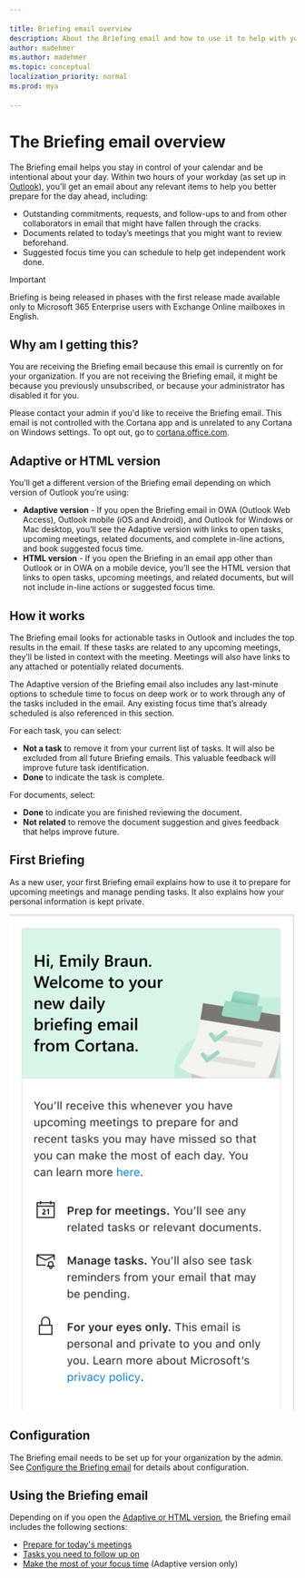 ```yaml
---

title: Briefing email overview
description: About the Briefing email and how to use it to help with your workday
author: madehmer
ms.author: madehmer
ms.topic: conceptual
localization_priority: normal 
ms.prod: mya

---
```


# The Briefing email overview

The Briefing email helps you stay in control of your calendar and be intentional about your day. Within two hours of your workday (as set up in [Outlook](https://outlook.office.com/calendar/options/calendar/view/appearance)), you'll get an email about any relevant items to help you better prepare for the day ahead, including:

* Outstanding commitments, requests, and follow-ups to and from other collaborators in email that might have fallen through the cracks.
* Documents related to today’s meetings that you might want to review beforehand.
* Suggested focus time you can schedule to help get independent work done.

> [!Important]
> Briefing is being released in phases with the first release made available only to Microsoft 365 Enterprise users with Exchange Online mailboxes in English.

## Why am I getting this?

You are receiving the Briefing email because this email is currently on for your organization. If you are not receiving the Briefing email, it might be because you previously unsubscribed, or because your administrator has disabled it for you.

Please contact your admin if you'd like to receive the Briefing email. This email is not controlled with the Cortana app and is unrelated to any Cortana on Windows settings. To opt out, go to [cortana.office.com](https://cortana.office.com).

## Adaptive or HTML version

You’ll get a different version of the Briefing email depending on which version of Outlook you’re using:

* **Adaptive version** - If you open the Briefing email in OWA (Outlook Web Access), Outlook mobile (iOS and Android), and Outlook for Windows or Mac desktop, you’ll see the Adaptive version with links to open tasks, upcoming meetings, related documents, and complete in-line actions, and book suggested focus time.
* **HTML version** - If you open the Briefing in an email app other than Outlook or in OWA on a mobile device, you’ll see the HTML version that links to open tasks, upcoming meetings, and related documents, but will not include in-line actions or suggested focus time.

## How it works

The Briefing email looks for actionable tasks in Outlook and includes the top results in the email. If these tasks are related to any upcoming meetings, they’ll be listed in context with the meeting. Meetings will also have links to any attached or potentially related documents.

The Adaptive version of the Briefing email also includes any last-minute options to schedule time to focus on deep work or to work through any of the tasks included in the email. Any existing focus time that’s already scheduled is also referenced in this section.

For each task, you can select:

* **Not a task** to remove it from your current list of tasks. It will also be excluded from all future  Briefing emails. This valuable feedback will improve future task identification.
* **Done** to indicate the task is complete.

For documents, select:

* **Done** to indicate you are finished reviewing the document.
* **Not related** to remove the document suggestion and gives feedback that helps improve future.

## First Briefing

As a new user, your first Briefing email explains how to use it to prepare for upcoming meetings and manage pending tasks. It also explains how your personal information is kept private.
  
   ![First Briefing email](./images/first-briefing.png)

## Configuration

The Briefing email needs to be set up for your organization by the admin. See [Configure the Briefing email](be-admin.md) for details about configuration.

## Using the Briefing email

Depending on if you open the [Adaptive or HTML version](#adaptive-or-html-version), the Briefing email includes the following sections:

* [Prepare for today's meetings](be-meetings.md)
* [Tasks you need to follow up on](be-tasks.md)
* [Make the most of your focus time](be-focus.md) (Adaptive version only)
